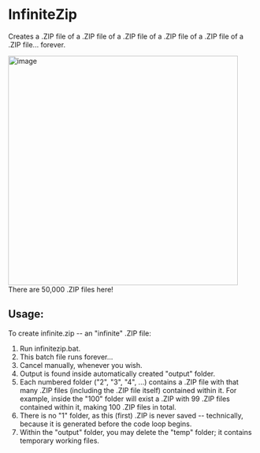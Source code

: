 # InfiniteZip
Creates a .ZIP file of a .ZIP file of a .ZIP file of a .ZIP file of a .ZIP file of a .ZIP file... forever.

<img width="466" alt="image" src="https://github.com/Xonatron/InfiniteZip/assets/7736471/7818ba5b-6add-448c-816d-a7728cb87332">\
There are 50,000 .ZIP files here!

## Usage:
To create infinite.zip -- an "infinite" .ZIP file:
1. Run infinitezip.bat.
1. This batch file runs forever...
1. Cancel manually, whenever you wish.
1. Output is found inside automatically created "output" folder.
1. Each numbered folder ("2", "3", "4", ...) contains a .ZIP file with that many .ZIP files (including the .ZIP file itself) contained within it. For example, inside the "100" folder will exist a .ZIP with 99 .ZIP files contained within it, making 100 .ZIP files in total.
1. There is no "1" folder, as this (first) .ZIP is never saved -- technically, because it is generated before the code loop begins.
1. Within the "output" folder, you may delete the "temp" folder; it contains temporary working files.
